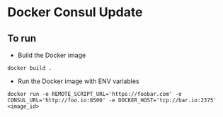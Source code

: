 # Docker Consul Update

## To run

+ Build the Docker image
```
docker build .
```

+ Run the Docker image with ENV variables
```
docker run -e REMOTE_SCRIPT_URL='https://foobar.com' -e CONSUL_URL='http://foo.io:8500' -e DOCKER_HOST='tcp://bar.io:2375' <image_id>
```

